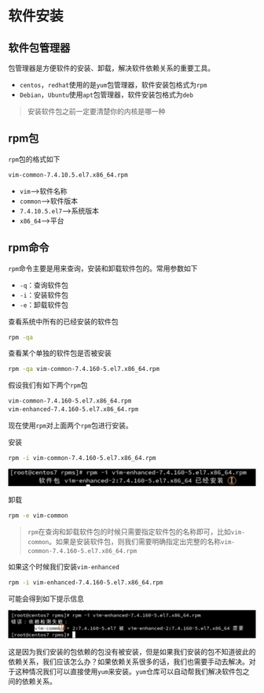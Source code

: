 # 软件安装

## 软件包管理器

包管理器是方便软件的安装、卸载，解决软件依赖关系的重要工具。

- `centos`，`redhat`使用的是`yum`包管理器，软件安装包格式为`rpm`
- `Debian`，`Ubuntu`使用`apt`包管理器，软件安装包格式为`deb`

> 安装软件包之前一定要清楚你的内核是哪一种

## rpm包

`rpm`包的格式如下

```bash
vim-common-7.4.10.5.el7.x86_64.rpm
```

- `vim`-->软件名称
- `common`-->软件版本
- `7.4.10.5.el7`-->系统版本
- `x86_64`-->平台

## rpm命令

`rpm`命令主要是用来查询，安装和卸载软件包的。常用参数如下

- `-q`：查询软件包
- `-i`：安装软件包
- `-e`：卸载软件包

查看系统中所有的已经安装的软件包

```bash
rpm -qa
```

查看某个单独的软件包是否被安装

```bash
rpm -qa vim-common-7.4.160-5.el7.x86_64.rpm
```

假设我们有如下两个`rpm`包

```bash
vim-common-7.4.160-5.el7.x86_64.rpm
vim-enhanced-7.4.160-5.el7.x86_64.rpm
```

现在使用`rpm`对上面两个`rpm`包进行安装。

安装

```bash
rpm -i vim-common-7.4.160-5.el7.x86_64.rpm
```

![](/blog/lsz/rpm1.png)

卸载

```bash
rpm -e vim-common
```

> `rpm`在查询和卸载软件包的时候只需要指定软件包的名称即可，比如`vim-common`。如果是安装软件包，则我们需要明确指定出完整的名称`vim-common-7.4.160-5.el7.x86_64.rpm`

如果这个时候我们安装`vim-enhanced`

```bash
rpm -i vim-enhanced-7.4.160-5.el7.x86_64.rpm
```

可能会得到如下提示信息

![](/blog/lsz/rpm2.png)

这是因为我们安装的包依赖的包没有被安装，但是如果我们安装的包不知道彼此的依赖关系，我们应该怎么办？如果依赖关系很多的话，我们也需要手动去解决。对于这种情况我们可以直接使用`yum`来安装。`yum`仓库可以自动帮我们解决软件包之间的依赖关系。